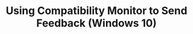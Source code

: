 ---
title: Using Compatibility Monitor to Send Feedback (Windows 10)
description: The Microsoft Compatibility Monitor tool is installed as part of the runtime-analysis package.
redirect_url: https://technet.microsoft.com/itpro/windows/deploy/manage-windows-upgrades-with-upgrade-analytics
---